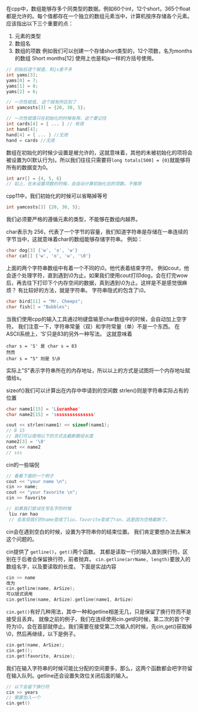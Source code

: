 在cpp中，数组能够存多个同类型的数据。例如60个int，12个short，365个float都是允许的。每个值都存在一个独立的数组元素当中，计算机按序存储各个元素。
	应该指出以下三个重要的点：
1.	元素的类型
2.	数组名
3.	数组的项数
例如我们可以创建一个存储short类型的，12个项数，名为months的数组
Short months[12]
使用上也是和js一样的方括号使用。
```cpp
// 初始后逐个赋值，和js差不多
int yams[3];
yams[0] = 7;
yams[1] = 8;
yams[2] = 6;

// 一次性赋值, 这个就有所区别了
int yamcosts[3] = {20, 30, 5};

// 一次性赋值只在初始化的时候有用，这个要记住
int cards[4] = { ... } // 有效
int hand[4]; 
hand[4] = { ... } //无效
hand = cards //无效
```
数组在初始化的时候少设置是被允许的，这就意味着，其他的未被初始化的项将会被设置为0(默认行为)。所以我们往往只需要将`long totals[500] = {0}`就能够将所有的数据变为0。

```cpp
int arr[] = {4, 5, 6}
// 如上，在未设置项数的时候，会自动计算初始化后的项数。不推荐
```

cpp11中，我们初始化的时候可以省略掉等号
```cpp
int yamcosts[3] {20, 30, 5};
```
我们必须要严格的遵循元素的类型，不能够在数组内越界。

char表示为 256，代表了一个字节的容量，我们知道字符串是存储在一串连续的字节当中，这就意味着char的数组能够存储字符串。
例如：
```cpp
char dog[3] {'w', 'o', 'w'}
char cat[] {'w', 'o', 'w', '\0'}
```
上面的两个字符串数组中有着一个不同的\0。他代表着结束字符。
例如cout，他会逐个处理字符，直到遇到\0为止。如果我们使用cout打印dog，会在打完wow后，再去往下打印下个内存空间的数据，真到遇到\0为止。这样是不是感觉很麻烦？
有比较好的方法，就是字符串。
字符串隐式的包含了\0。
```cpp
char bird[11] = "Mr. Cheeps";
char fish[] = "Bubbles";
```

当我们使用cpp的输入工具通过哟键盘输至char数组中的时候，会自动加上空字符。
我们注意一下，字符串常量（双）和字符常量（单）不是一个东西。
在ASCII系统上，'S'只是83的另外一种写法。
这就意味着
```cpp\
char s = 'S' 是 char s = 83
然而
char s = "S" 则是 S\0
```
实际上"S"表示字符串所在的内存地址，所以以上的方式是试图将一个内存地址赋值给s。


sizeof()我们可以计算出在内存中申请到的空间数
strlen()则是字符串实际占有的位置
```cpp
char name1[15] = 'Liuranhao'
char name2[15] = 'sssssssssssssss'

cout << strlen(name1) << sizeof(name1);
// 8 15
// 我们可以使用以下的方式去截断数组长度
name2[3] = '\0'
cout << name2 
// sss
```

cin的一些端倪
```cpp
// 看看下面的一个例子
cout << "your name \n";
cin >> name;
cout << "your favorite \n";
cin >> favorite

// 如果我们尝试在写名字的时候
 liu ran hao 
 // 会发现我们的name变成了liu，favorite变成了ran，这是因为空格截断了。
```
cin会在遇到空白的时候，设置为字符串你的结束位置。
我们肯定要想办法去解决这个问题的。

cin提供了 `getline()`，`get()`两个函数。
其都是读取一行的输入直到换行符。区别在于后者会保留换行符，前者抛弃。
`cin.getline(arrName, length)`要放入的数组名字，以及要读取的长度。
下面是实战内容
```cpp
cin >> name
改为
cin.getline(name, ArSize);
可以链式调用
cin.getline(name, ArSize).getline(name1, ArSize)
```
`cin.get()`有好几种用法，其中一种和getline相差无几，只是保留了换行符而不是接受且丢弃。
就像之前的例子，我们在连续使用cin.get的时候，第二次的首个字符为\0，会在首部就停止。我们需要在接受第二次输入的时候，先cin,get()获取掉\0，然后再继续，以下是例子。
```cpp
cin.get(name, ArSize);
cin.get();
cin.get(favorite, Arsize);
```
我们在输入字符串的时候可能比分配的空间要多，那么，这两个函数都会吧字符留在输入队列。getline还会设置失效位关闭后面的输入。

```cpp
// 以下会留下换行符
cin >> years
// 需要加入一个
cin.get()
```
